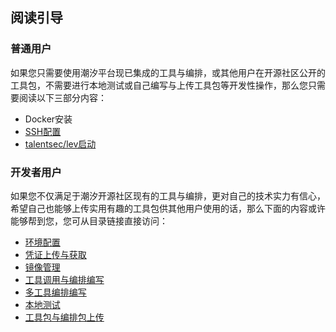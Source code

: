 ## 阅读引导

### 普通用户

如果您只需要使用潮汐平台现已集成的工具与编排，或其他用户在开源社区公开的工具包，不需要进行本地测试或自己编写与上传工具包等开发性操作，那么您只需要阅读以下三部分内容：

* Docker安装
* [SSH配置](#个人SSH公钥上传)
* [talentsec/lev启动](#talentsec/lev启动)


### 开发者用户

如果您不仅满足于潮汐开源社区现有的工具与编排，更对自己的技术实力有信心，希望自己也能够上传实用有趣的工具包供其他用户使用的话，那么下面的内容或许能够帮到您，您可从目录链接直接访问：

* [环境配置](#环境配置)
* [凭证上传与获取](#凭证上传与获取)
* [镜像管理](#镜像管理)
* [工具调用与编排编写](#工具调用与编排编写)
* [多工具编排编写](#多工具编排编写)
* [本地测试](#本地测试)
* [工具包与编排包上传](#工具包与编排包上传)
